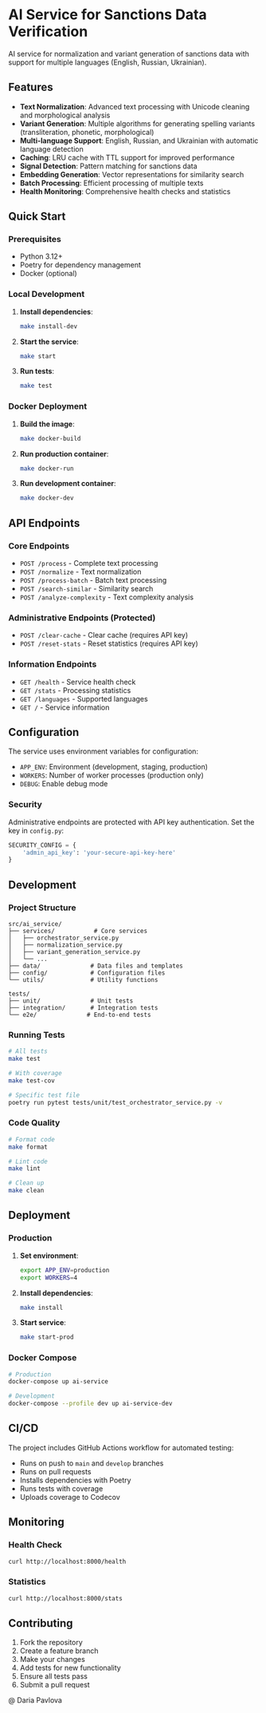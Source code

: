# AI Service for Sanctions Data Verification

AI service for normalization and variant generation of sanctions data with support for multiple languages (English, Russian, Ukrainian).

## Features

- **Text Normalization**: Advanced text processing with Unicode cleaning and morphological analysis
- **Variant Generation**: Multiple algorithms for generating spelling variants (transliteration, phonetic, morphological)
- **Multi-language Support**: English, Russian, and Ukrainian with automatic language detection
- **Caching**: LRU cache with TTL support for improved performance
- **Signal Detection**: Pattern matching for sanctions data
- **Embedding Generation**: Vector representations for similarity search
- **Batch Processing**: Efficient processing of multiple texts
- **Health Monitoring**: Comprehensive health checks and statistics

## Quick Start

### Prerequisites

- Python 3.12+
- Poetry for dependency management
- Docker (optional)

### Local Development

1. **Install dependencies**:
   ```bash
   make install-dev
   ```

2. **Start the service**:
   ```bash
   make start
   ```

3. **Run tests**:
   ```bash
   make test
   ```

### Docker Deployment

1. **Build the image**:
   ```bash
   make docker-build
   ```

2. **Run production container**:
   ```bash
   make docker-run
   ```

3. **Run development container**:
   ```bash
   make docker-dev
   ```

## API Endpoints

### Core Endpoints

- `POST /process` - Complete text processing
- `POST /normalize` - Text normalization
- `POST /process-batch` - Batch text processing
- `POST /search-similar` - Similarity search
- `POST /analyze-complexity` - Text complexity analysis

### Administrative Endpoints (Protected)

- `POST /clear-cache` - Clear cache (requires API key)
- `POST /reset-stats` - Reset statistics (requires API key)

### Information Endpoints

- `GET /health` - Service health check
- `GET /stats` - Processing statistics
- `GET /languages` - Supported languages
- `GET /` - Service information

## Configuration

The service uses environment variables for configuration:

- `APP_ENV`: Environment (development, staging, production)
- `WORKERS`: Number of worker processes (production only)
- `DEBUG`: Enable debug mode

### Security

Administrative endpoints are protected with API key authentication. Set the key in `config.py`:

```python
SECURITY_CONFIG = {
    'admin_api_key': 'your-secure-api-key-here'
}
```

## Development

### Project Structure

```
src/ai_service/
├── services/           # Core services
│   ├── orchestrator_service.py
│   ├── normalization_service.py
│   ├── variant_generation_service.py
│   └── ...
├── data/              # Data files and templates
├── config/            # Configuration files
└── utils/             # Utility functions

tests/
├── unit/              # Unit tests
├── integration/       # Integration tests
└── e2e/              # End-to-end tests
```

### Running Tests

```bash
# All tests
make test

# With coverage
make test-cov

# Specific test file
poetry run pytest tests/unit/test_orchestrator_service.py -v
```

### Code Quality

```bash
# Format code
make format

# Lint code
make lint

# Clean up
make clean
```

## Deployment

### Production

1. **Set environment**:
   ```bash
   export APP_ENV=production
   export WORKERS=4
   ```

2. **Install dependencies**:
   ```bash
   make install
   ```

3. **Start service**:
   ```bash
   make start-prod
   ```

### Docker Compose

```bash
# Production
docker-compose up ai-service

# Development
docker-compose --profile dev up ai-service-dev
```

## CI/CD

The project includes GitHub Actions workflow for automated testing:

- Runs on push to `main` and `develop` branches
- Runs on pull requests
- Installs dependencies with Poetry
- Runs tests with coverage
- Uploads coverage to Codecov

## Monitoring

### Health Check

```bash
curl http://localhost:8000/health
```

### Statistics

```bash
curl http://localhost:8000/stats
```

## Contributing

1. Fork the repository
2. Create a feature branch
3. Make your changes
4. Add tests for new functionality
5. Ensure all tests pass
6. Submit a pull request

@ Daria Pavlova